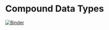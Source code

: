 # Compound Data Types

[![Binder](http://router.datasciencepracticum.com/badge.svg)](http://router.datasciencepracticum.com/v2/gh/datascience-practicum/compound-data-types/master)
